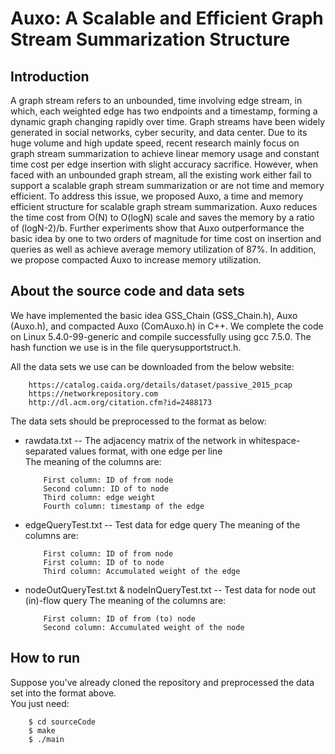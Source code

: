 # Auxo: A Scalable and Efficient Graph Stream Summarization Structure
## Introduction

A graph stream refers to an unbounded, time involving edge stream, in which, each weighted edge has two endpoints and a timestamp, forming a dynamic graph changing rapidly over time. Graph streams have been widely generated in social networks, cyber security, and data center. Due to its huge volume and high update speed, recent research mainly focus on graph stream summarization to achieve linear memory usage and constant time cost per edge insertion with slight accuracy sacrifice. However, when faced with an unbounded graph stream, all the existing work either fail to support a scalable graph stream summarization or are not time and memory efficient. To address this issue, we proposed Auxo, a time and memory efficient structure for scalable graph stream summarization. Auxo reduces the time cost from O(N) to O(logN) scale and saves the memory by a ratio of (logN-2)/b. Further experiments show that Auxo outperformance the basic idea by one to two orders of magnitude for time cost on insertion and queries as well as achieve average memory utilization of 87%. In addition, we propose compacted Auxo to increase memory utilization.  


## About the source code and data sets

We have implemented the basic idea GSS_Chain (GSS_Chain.h), Auxo (Auxo.h), and compacted Auxo (ComAuxo.h) in C++. We complete the code on Linux 5.4.0-99-generic and compile successfully using gcc 7.5.0. The hash function we use is in the file querysupportstruct.h.

All the data sets we use can be downloaded from the below website:  
```
    https://catalog.caida.org/details/dataset/passive_2015_pcap  
    https://networkrepository.com  
    http://dl.acm.org/citation.cfm?id=2488173
```

The data sets should be preprocessed to the format as below:  
* rawdata.txt -- The adjacency matrix of the network in whitespace-separated values format, with one edge per line  
    The meaning of the columns are:  
    ```
        First column: ID of from node  
        Second column: ID of to node  
        Third column: edge weight  
        Fourth column: timestamp of the edge  
     ```

* edgeQueryTest.txt -- Test data for edge query
    The meaning of the columns are:
    ```
        First column: ID of from node  
        First column: ID of to node  
        Third column: Accumulated weight of the edge  
    ```


* nodeOutQueryTest.txt & nodeInQueryTest.txt -- Test data for node out (in)-flow query
    The meaning of the columns are:  
    ```
        First column: ID of from (to) node  
        Second column: Accumulated weight of the node  
    ```

## How to run

Suppose you've already cloned the repository and preprocessed the data set into the format above.  
You just need:
```
    $ cd sourceCode  
    $ make  
    $ ./main  
```
